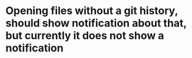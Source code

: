 # Opening files without a git history, should show notification about that, but currently it does not show a notification
